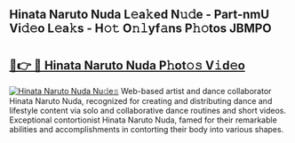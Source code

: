 ## Hinata Naruto Nuda L𝚎a𝚔ed N𝚞𝚍e - Part-nmU Vi𝚍𝚎o L𝚎a𝚔s - H𝚘𝚝 O𝚗𝚕yf𝚊ns P𝚑𝚘tos JBMPO

# <h2><a href="http://kfcj56.oniu.top/?m=Hinata+Naruto+Nuda">🔗👉 🔴 Hinata Naruto Nuda P𝚑ot𝚘𝚜 V𝚒d𝚎o</a></h2>

[![Hinata Naruto Nuda Nu𝚍e𝚜](https://i.imgur.com/0qMVB7G.gif)](http://kfcj56.oniu.top/?m=Hinata+Naruto+Nuda)
Web-based artist and dance collaborator Hinata Naruto Nuda, recognized for creating and distributing dance and lifestyle content via solo and collaborative dance routines and short videos. Exceptional contortionist Hinata Naruto Nuda, famed for their remarkable abilities and accomplishments in contorting their body into various shapes.  
